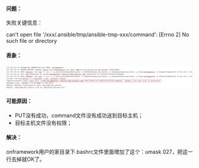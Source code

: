 #### 问题：

失败关键信息：

can't open file '/xxx/.ansible/tmp/ansible-tmp-xxx/command': [Errno 2] No such file or directory


#### 表象：
![](/assets/can_not_open_file_command.png)



#### 可能原因：

* PUT没有成功，command文件没有成功送到目标主机；
* 目标主机文件没有权限；

#### 解决：

onframework用户的家目录下.bashrc文件里面增加了这个：umask 027，把这一行去掉就OK了。

